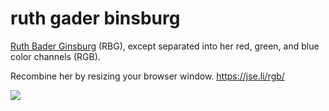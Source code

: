 # ruth gader binsburg

[Ruth Bader Ginsburg](https://en.wikipedia.org/wiki/Ruth_Bader_Ginsburg) (RBG), except separated into her red, green, and blue color channels (RGB).

Recombine her by resizing your browser window. https://jse.li/rgb/

![](https://user-images.githubusercontent.com/8890878/90797767-11a79080-e2df-11ea-8019-e960b4f5e979.png)
